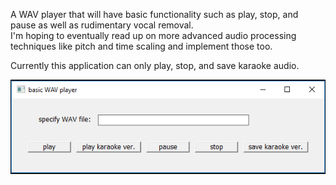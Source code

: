 A WAV player that will have basic functionality such as play, stop, and pause as well as rudimentary vocal removal.    
I'm hoping to eventually read up on more advanced audio processing techniques like pitch and time scaling and implement those too.    
    
Currently this application can only play, stop, and save karaoke audio.    
    
![basic wav player screenshot](screenshot.png "basic wav player")    